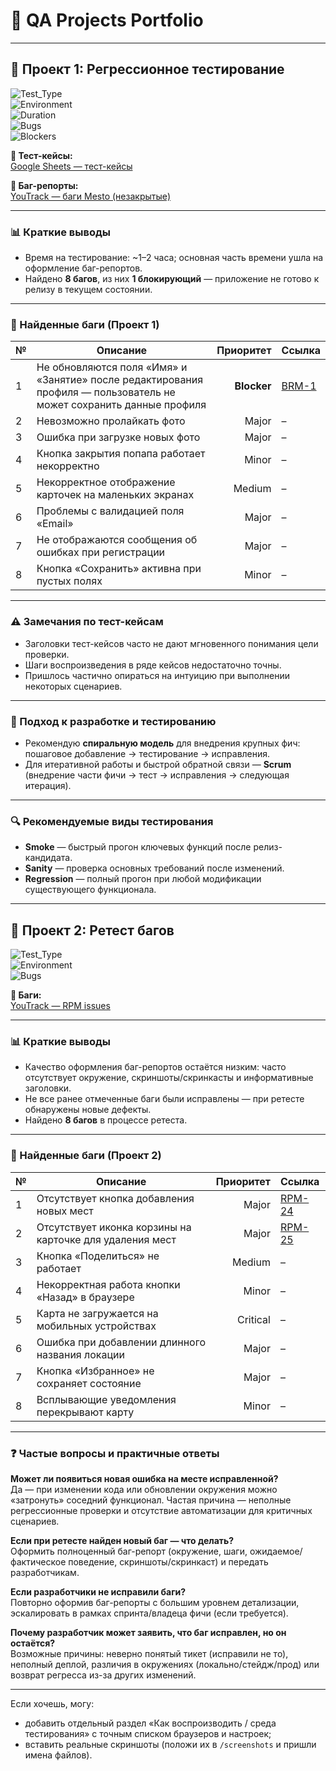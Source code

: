 # 🧪 QA Projects Portfolio

---

## 🚀 Проект 1: Регрессионное тестирование

![Test_Type](https://img.shields.io/badge/Test_Type-Regression-blue)  
![Environment](https://img.shields.io/badge/Environment-Windows%2010%20%7C%20Yandex%20Browser-lightgrey)  
![Duration](https://img.shields.io/badge/Duration-1–2%20hours-green)  
![Bugs](https://img.shields.io/badge/Bugs_Found-8-red)  
![Blockers](https://img.shields.io/badge/Blockers-1-brightred)

**🔗 Тест-кейсы:**  
[Google Sheets — тест-кейсы](https://docs.google.com/spreadsheets/d/1TuXkej_sZLX7XfArGEnRD3buDEOSlC7Zu-afi9odcfs/edit?usp=sharing)

**🔗 Баг-репорты:**  
[YouTrack — баги Mesto (незакрытые)](https://sbab.youtrack.cloud/issues?q=project:%20%7BАлександр%20Кухаренко%20,%2032%20кагорта%20,%20qa_plus%20,баг-репорты%20Mesto%7D%20State:%20Unresolved)

---

### 📊 Краткие выводы
- Время на тестирование: ~1–2 часа; основная часть времени ушла на оформление баг-репортов.  
- Найдено **8 багов**, из них **1 блокирующий** — приложение не готово к релизу в текущем состоянии.

---

### 🐞 Найденные баги (Проект 1)
| № | Описание | Приоритет | Ссылка |
|---|----------|-----------:|:------|
| 1 | Не обновляются поля «Имя» и «Занятие» после редактирования профиля — пользователь не может сохранить данные профиля | **Blocker** | [BRM-1](https://sbab.youtrack.cloud/issue/BRM-1/Ne-obnovlyayutsya-polyaImya-i-Zanyatie-posle-redaktirovaniya-profilya) |
| 2 | Невозможно пролайкать фото | Major | – |
| 3 | Ошибка при загрузке новых фото | Major | – |
| 4 | Кнопка закрытия попапа работает некорректно | Minor | – |
| 5 | Некорректное отображение карточек на маленьких экранах | Medium | – |
| 6 | Проблемы с валидацией поля «Email» | Major | – |
| 7 | Не отображаются сообщения об ошибках при регистрации | Major | – |
| 8 | Кнопка «Сохранить» активна при пустых полях | Minor | – |

---

### ⚠️ Замечания по тест-кейсам
- Заголовки тест-кейсов часто не дают мгновенного понимания цели проверки.  
- Шаги воспроизведения в ряде кейсов недостаточно точны.  
- Пришлось частично опираться на интуицию при выполнении некоторых сценариев.

---

### 🧭 Подход к разработке и тестированию
- Рекомендую **спиральную модель** для внедрения крупных фич: пошаговое добавление → тестирование → исправления.  
- Для итеративной работы и быстрой обратной связи — **Scrum** (внедрение части фичи → тест → исправления → следующая итерация).

---

### 🔍 Рекомендуемые виды тестирования
- **Smoke** — быстрый прогон ключевых функций после релиз-кандидата.  
- **Sanity** — проверка основных требований после изменений.  
- **Regression** — полный прогон при любой модификации существующего функционала.

---

## 🔁 Проект 2: Ретест багов

![Test_Type](https://img.shields.io/badge/Test_Type-ReTest-orange)  
![Environment](https://img.shields.io/badge/Environment-Windows%20%7C%20Browser-lightgrey)  
![Bugs](https://img.shields.io/badge/Bugs_Found-8-red)

**🔗 Баги:**  
[YouTrack — RPM issues](https://sbab.youtrack.cloud/issues/rpm)

---

### 📊 Краткие выводы
- Качество оформления баг-репортов остаётся низким: часто отсутствует окружение, скриншоты/скринкасты и информативные заголовки.  
- Не все ранее отмеченные баги были исправлены — при ретесте обнаружены новые дефекты.  
- Найдено **8 багов** в процессе ретеста.

---

### 🐞 Найденные баги (Проект 2)
| № | Описание | Приоритет | Ссылка |
|---|----------|----------:|:------|
| 1 | Отсутствует кнопка добавления новых мест | Major | [RPM-24](https://sbab.youtrack.cloud/issue/RPM-24/Otsutstvuet-ikonka-dlya-dobavleniya-novyh-publikaciya-v-pravoj-chasti-ekrana) |
| 2 | Отсутствует иконка корзины на карточке для удаления мест | Major | [RPM-25](https://sbab.youtrack.cloud/issue/RPM-25/Otsutstvuet-ikonka-korziny-na-kartochke-dlya-udaleniya-mest) |
| 3 | Кнопка «Поделиться» не работает | Medium | – |
| 4 | Некорректная работа кнопки «Назад» в браузере | Minor | – |
| 5 | Карта не загружается на мобильных устройствах | Critical | – |
| 6 | Ошибка при добавлении длинного названия локации | Major | – |
| 7 | Кнопка «Избранное» не сохраняет состояние | Major | – |
| 8 | Всплывающие уведомления перекрывают карту | Minor | – |

---

### ❓ Частые вопросы и практичные ответы

**Может ли появиться новая ошибка на месте исправленной?**  
Да — при изменении кода или обновлении окружения можно «затронуть» соседний функционал. Частая причина — неполные регрессионные проверки и отсутствие автоматизации для критичных сценариев.

**Если при ретесте найден новый баг — что делать?**  
Оформить полноценный баг-репорт (окружение, шаги, ожидаемое/фактическое поведение, скриншоты/скринкаст) и передать разработчикам.

**Если разработчики не исправили баги?**  
Повторно оформив баг-репорты с большим уровнем детализации, эскалировать в рамках спринта/владеца фичи (если требуется).

**Почему разработчик может заявить, что баг исправлен, но он остаётся?**  
Возможные причины: неверно понятый тикет (исправили не то), неполный деплой, различия в окружениях (локально/стейдж/прод) или возврат регресса из-за других изменений.

---

Если хочешь, могу:
- добавить отдельный раздел «Как воспроизводить / среда тестирования» с точным списком браузеров и настроек;  
- вставить реальные скриншоты (положи их в `/screenshots` и пришли имена файлов).  
